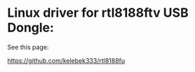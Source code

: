 # Linux driver for rtl8188ftv USB Dongle:

See this page: 

https://github.com/kelebek333/rtl8188fu
